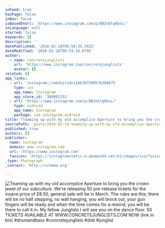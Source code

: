 ```yaml
---
inFeed: true
hasPage: false
inNav: false
isBasedOnUrl: 'https://www.instagram.com/p/BB2nEtqKbnL/'
inLanguage: null
starred: false
keywords: []
description: ''
datePublished: '2016-02-18T00:58:35.343Z'
dateModified: '2016-02-18T00:53:24.079Z'
author:
  - name: concretejunglists
    url: 'https://www.instagram.com/concretejunglists'
    avatar: {}
related: []
app_links:
  - url: 'instagram://media?id=1186307399576304075'
    type: ios
    app_name: Instagram
    app_store_id: '389801252'
  - url: 'https://www.instagram.com/p/BB2nEtqKbnL/'
    type: android
    app_name: Instagram
    package: com.instagram.android
title: "Teaming up with my old accomplice Aperture to bring you the crown jewel of our subculture. We're releasing 50 pre-release tickets for the insane price of £8.50, general sale will be in March. The rules are this; there will be no half stepping, no wall hanging, you will brock out, your gun fingers will be ready and when the time comes for a rewind, you will be there to call it in. My fellow Junglists I will see you on the dance floor. 50 TICKETS AVAILABLE AT WWW.CONCRETEJUNGLISTS.COM NOW (link in bio) #drumandbass #concretejunglists #dnb #junglist"
sourcePath: _posts/2016-02-18-teaming-up-with-my-old-accomplice-aperture-to-bring-you-the.md
published: true
authors: []
publisher:
  name: Instagram
  domain: www.instagram.com
  url: 'https://www.instagram.com'
  favicon: 'https://instagramstatic-a.akamaihd.net/h1/images/ico/favicon.ico/7cdab0872b15.ico'
_type: Photograph
_context: 'http://schema.org'

---
```

![Teaming up with my old accomplice Aperture to bring you the crown jewel of our subculture&period; We're releasing 50 pre-release tickets for the insane price of £8&period;50&comma; general sale will be in March&period; The rules are this&semi; there will be no half stepping&comma; no wall hanging&comma; you will brock out&comma; your gun fingers will be ready and when the time comes for a rewind&comma; you will be there to call it in&period; My fellow Junglists I will see you on the dance floor&period; 50 TICKETS AVAILABLE AT WWW&period;CONCRETEJUNGLISTS&period;COM NOW &lpar;link in bio&rpar; &num;drumandbass &num;concretejunglists &num;dnb &num;junglist](https://scontent.cdninstagram.com/t51.2885-15/s640x640/sh0.08/e35/12724787_1662180084045739_1219136354_n.jpg?ig_cache_key=MTE4NjMwNzM5OTU3NjMwNDA3NQ%3D%3D.2)